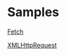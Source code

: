 # Samples

[Fetch](https://github.com/ironyhouse/js-samples/blob/master/Fetch/index.js)

[XMLHttpRequest](https://github.com/ironyhouse/js-samples/blob/master/XMLHttpRequest/index.js)
